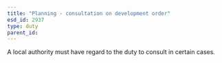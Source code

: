 ```yaml
---
title: "Planning - consultation on development order"
esd_id: 2937
type: duty
parent_id:  
---
```


A local authority must have regard to the duty to consult in certain cases.

